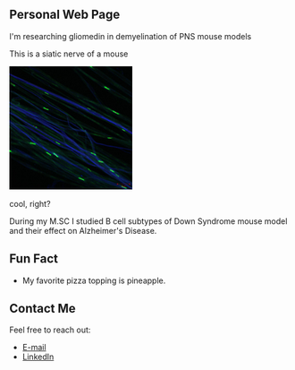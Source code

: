 ## Personal Web Page
I'm researching gliomedin in demyelination of PNS mouse models 

This is a siatic nerve of a mouse

<img src="photo.jpg" alt="My Photo" width="220" height="220">

cool, right?

During my M.SC I studied B cell subtypes of Down Syndrome mouse model and their effect on Alzheimer's Disease.

## Fun Fact
- My favorite pizza topping is pineapple.
  
## Contact Me
Feel free to reach out:
- [E-mail](karin.vardy@weizmann.ac.il)
- [LinkedIn](https://www.linkedin.com/in/karin-vardy-1990b3256)



